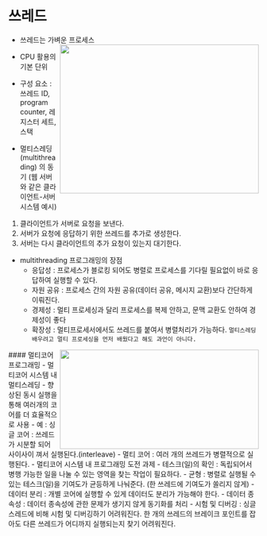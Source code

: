 # 쓰레드   
- 쓰레드는 가벼운 프로세스 <img src="https://user-images.githubusercontent.com/81418010/221343341-1d359857-4fd2-40f3-9d76-77eed33f9fb8.png" height="300px" width="400px" align="right">
- CPU 활용의 기본 단위
- 구성 요소 : 쓰레드 ID, program counter, 레지스터 세트, 스택

- 멀티스레딩(multithreading) 의 동기 (웹 서버와 같은 클라이언트-서버 시스템 예시)
 1. 클라이언트가 서버로 요청을 보낸다.
 2. 서버가 요청에 응답하기 위한 쓰레드를 추가로 생성한다.
 3. 서버는 다시 클라이언트의 추가 요청이 있는지 대기한다.
- multithreading 프로그래밍의 장점
  - 응답성 : 프로세스가 블로킹 되어도 병렬로 프로세스를 기다릴 필요없이 바로 응답하여 실행할 수 있다.
  - 자원 공유 : 프로세스 간의 자원 공유(데이터 공유, 메시지 교환)보다 간단하게 이뤄진다.
  - 경제성 : 멀티 프로세싱과 달리 프로세스를 복제 안하고, 문맥 교환도 안하여 경제성이 좋다
  - 확장성 : 멀티프로세서에서도 쓰레드를 붙여서 병렬처리가 가능하다.
`멀티스레딩 배우려고 멀티 프로세싱을 먼저 배웠다고 해도 과언이 아니다.`  
<img src="https://user-images.githubusercontent.com/81418010/221343411-2a84b585-c66e-415d-81da-2a7f55c2dd06.png" height="200px" width="400px" align="right">
#### 멀티코어 프로그래밍   
- 멀티코어 시스템 내 멀티스레딩
  - 향상된 동시 실행을 통해 여러개의 코어를 더 효율적으로 사용
  - 예 : 싱글 코어 : 쓰레드가 시분할 되어 사이사이 껴서 실행된다.(interleave)
  -      멀티 코어 : 여러 개의 쓰레드가 병렬적으로 실행된다.
- 멀티코어 시스템 내 프로그래밍 도전 과제
  - 테스크(일)의 확인 : 독립되어서 병행 가능한 일을 나눌 수 있는 영역을 찾는 작업이 필요하다.
  - 균형 : 병렬로 실행될 수 있는 테스크(일)을 기여도가 균등하게 나눠준다. (한 쓰레드에 기여도가 쏠리지 않게)
  - 데이터 분리 : 개별 코어에 실행할 수 있게 데이터도 분리가 가능해야 한다.
  - 데이터 종속성 : 데이터 종속성에 관한 문제가 생기지 않게 동기화를 처리
  - 시험 및 디버깅 : 싱글 스레드에 비해 시험 및 디버깅하기 어려워진다. 한 개의 쓰레드의 브레이크 포인트를 잡아도 다른 쓰레드가 어디까지 실행되는지 찾기 어려워진다.
